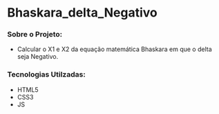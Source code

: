 # Bhaskara_delta_Negativo
 
 ### Sobre o Projeto:
  - Calcular o X1 e X2 da equação matemática Bhaskara em que o delta seja Negativo.

### Tecnologias Utilzadas:
- HTML5
- CSS3
- JS

